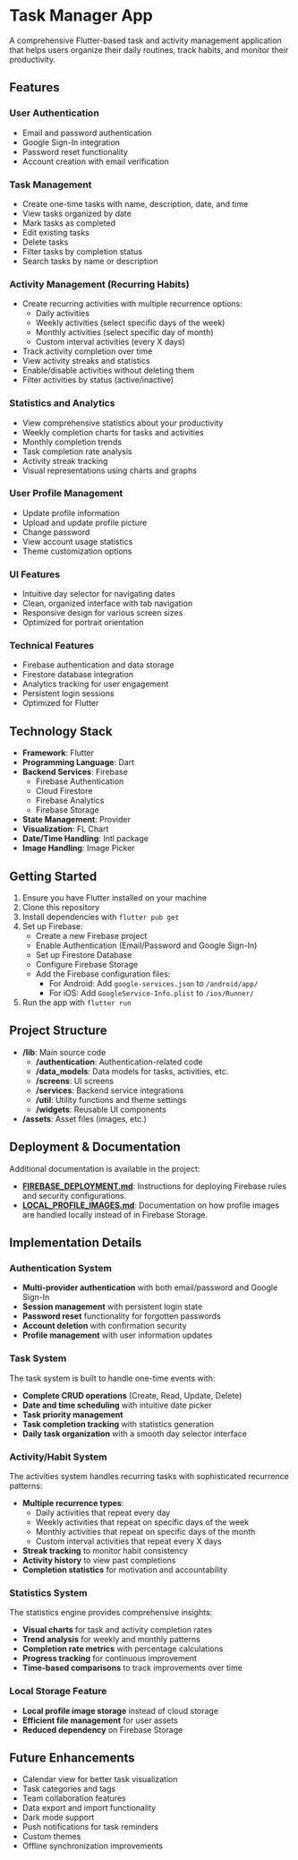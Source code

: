 # Task Manager App

A comprehensive Flutter-based task and activity management application that helps users organize their daily routines, track habits, and monitor their productivity.

## Features

### User Authentication
- Email and password authentication
- Google Sign-In integration
- Password reset functionality
- Account creation with email verification

### Task Management
- Create one-time tasks with name, description, date, and time
- View tasks organized by date
- Mark tasks as completed
- Edit existing tasks
- Delete tasks
- Filter tasks by completion status
- Search tasks by name or description

### Activity Management (Recurring Habits)
- Create recurring activities with multiple recurrence options:
  - Daily activities
  - Weekly activities (select specific days of the week)
  - Monthly activities (select specific day of month)
  - Custom interval activities (every X days)
- Track activity completion over time
- View activity streaks and statistics
- Enable/disable activities without deleting them
- Filter activities by status (active/inactive)

### Statistics and Analytics
- View comprehensive statistics about your productivity
- Weekly completion charts for tasks and activities
- Monthly completion trends
- Task completion rate analysis
- Activity streak tracking
- Visual representations using charts and graphs

### User Profile Management
- Update profile information
- Upload and update profile picture
- Change password
- View account usage statistics
- Theme customization options

### UI Features
- Intuitive day selector for navigating dates
- Clean, organized interface with tab navigation
- Responsive design for various screen sizes
- Optimized for portrait orientation

### Technical Features
- Firebase authentication and data storage
- Firestore database integration
- Analytics tracking for user engagement
- Persistent login sessions
- Optimized for Flutter

## Technology Stack

- **Framework**: Flutter
- **Programming Language**: Dart
- **Backend Services**: Firebase
  - Firebase Authentication
  - Cloud Firestore
  - Firebase Analytics
  - Firebase Storage
- **State Management**: Provider
- **Visualization**: FL Chart
- **Date/Time Handling**: Intl package
- **Image Handling**: Image Picker

## Getting Started

1. Ensure you have Flutter installed on your machine
2. Clone this repository
3. Install dependencies with `flutter pub get`
4. Set up Firebase:
   - Create a new Firebase project
   - Enable Authentication (Email/Password and Google Sign-In)
   - Set up Firestore Database
   - Configure Firebase Storage
   - Add the Firebase configuration files:
     - For Android: Add `google-services.json` to `/android/app/`
     - For iOS: Add `GoogleService-Info.plist` to `/ios/Runner/`
5. Run the app with `flutter run`

## Project Structure

- **/lib**: Main source code
  - **/authentication**: Authentication-related code
  - **/data_models**: Data models for tasks, activities, etc.
  - **/screens**: UI screens
  - **/services**: Backend service integrations
  - **/util**: Utility functions and theme settings
  - **/widgets**: Reusable UI components
- **/assets**: Asset files (images, etc.)

## Deployment & Documentation

Additional documentation is available in the project:

- **[FIREBASE_DEPLOYMENT.md](FIREBASE_DEPLOYMENT.md)**: Instructions for deploying Firebase rules and security configurations.
- **[LOCAL_PROFILE_IMAGES.md](LOCAL_PROFILE_IMAGES.md)**: Documentation on how profile images are handled locally instead of in Firebase Storage.

## Implementation Details

### Authentication System
- **Multi-provider authentication** with both email/password and Google Sign-In
- **Session management** with persistent login state
- **Password reset** functionality for forgotten passwords
- **Account deletion** with confirmation security
- **Profile management** with user information updates

### Task System
The task system is built to handle one-time events with:
- **Complete CRUD operations** (Create, Read, Update, Delete)
- **Date and time scheduling** with intuitive date picker
- **Task priority management**
- **Task completion tracking** with statistics generation
- **Daily task organization** with a smooth day selector interface

### Activity/Habit System
The activities system handles recurring tasks with sophisticated recurrence patterns:
- **Multiple recurrence types**:
  - Daily activities that repeat every day
  - Weekly activities that repeat on specific days of the week
  - Monthly activities that repeat on specific days of the month
  - Custom interval activities that repeat every X days
- **Streak tracking** to monitor habit consistency
- **Activity history** to view past completions
- **Completion statistics** for motivation and accountability

### Statistics System
The statistics engine provides comprehensive insights:
- **Visual charts** for task and activity completion rates
- **Trend analysis** for weekly and monthly patterns
- **Completion rate metrics** with percentage calculations
- **Progress tracking** for continuous improvement
- **Time-based comparisons** to track improvements over time

### Local Storage Feature
- **Local profile image storage** instead of cloud storage
- **Efficient file management** for user assets
- **Reduced dependency** on Firebase Storage

## Future Enhancements

- Calendar view for better task visualization
- Task categories and tags
- Team collaboration features
- Data export and import functionality
- Dark mode support
- Push notifications for task reminders
- Custom themes
- Offline synchronization improvements
